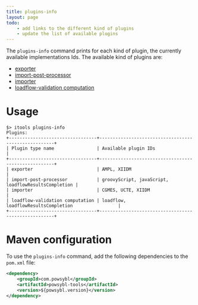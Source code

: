```yaml
---
title: plugins-info
layout: page
todo:
    - add links to the different kind of plugins
    - update the list of available plugins
---
```


The `plugins-info` command prints for each kind of plugin, the currently available implementations Ids. The available
kind of plugins are:
- [exporter](../iidm/exporter/index.md)
- [import-post-processor](../iidm/importer/post-processor/index.md)
- [importer](../iidm/importer/index.md)
- [loadflow-validation computation](../loadflow/validation.md)

# Usage
```shell
$> itools plugins-info
Plugins:
+---------------------------------+-----------------------------------------------------+
| Plugin type name                | Available plugin IDs                                |
+---------------------------------+-----------------------------------------------------+
| exporter                        | AMPL, XIIDM                                         |
| import-post-processor           | groovyScript, javaScript, loadflowResultsCompletion |
| importer                        | CGMES, UCTE, XIIDM                                   |
| loadflow-validation computation | loadflow, loadflowResultsCompletion                 |
+---------------------------------+-----------------------------------------------------+
```

# Maven configuration
To use the `plugins-info` command, add the following dependencies to the `pom.xml` file:
```xml
<dependency>
    <groupId>com.powsybl</groupId>
    <artifactId>powsybl-tools</artifactId>
    <version>${powsybl.version}</version>
</dependency>
```
